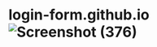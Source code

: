 # login-form.github.io![Screenshot (376)](https://user-images.githubusercontent.com/104992828/204775848-e4483577-8f82-49da-9290-8438a553476c.png)
